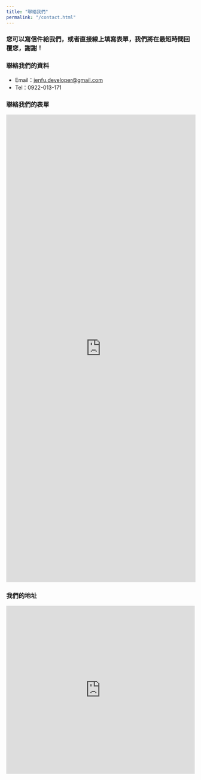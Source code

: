 ```yaml
---
title: "聯絡我們"
permalink: "/contact.html"
---
```


### 您可以寫信件給我們，或者直接線上填寫表單，我們將在最短時間回覆您，謝謝！

<p></p>

### 聯絡我們的資料
 - Email：jenfu.developer@gmail.com
 - Tel：0922-013-171

<p></p>

### 聯絡我們的表單

<iframe width='100%' height='1250' src='https://www.surveycake.com/s/ONKV3' 
style='overflow:hidden;border:#ddd 1px solid;' 
allowTransparency='true' frameborder='0'> </iframe>

<p></p>

### 我們的地址

<iframe src="https://www.google.com/maps/embed?pb=!1m18!1m12!1m3!1d3620.8588921009405!2d120.94438481542393!3d24.83449878406615!2m3!1f0!2f0!3f0!3m2!1i1024!2i768!4f13.1!3m3!1m2!1s0x3468345405222a13%3A0x7138b65a73cd3c14!2zMzAw5paw56u55biC5YyX5Y2A5p2x5aSn6Lev5LiJ5q61MzI26Jmf!5e0!3m2!1szh-TW!2stw!4v1552575598720" width="100%" height="450" frameborder="0" style="border:0" allowfullscreen></iframe>

<!-- 
<form action="https://formspree.io/{{site.email}}" method="POST">    
<p class="mb-4">Please send your message to {{site.name}}. We will reply as soon as possible!</p>
<div class="form-group row">
<div class="col-md-6">
<input class="form-control" type="text" name="name" placeholder="Name*" required>
</div>
<div class="col-md-6">
<input class="form-control" type="email" name="_replyto" placeholder="E-mail Address*" required>
</div>
</div>
<textarea rows="8" class="form-control mb-3" name="message" placeholder="Message*" required></textarea>    
<input class="btn btn-success" type="submit" value="Send">
</form> -->